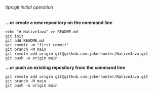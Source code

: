 
###### 

###### tips:git initial operation

**…or create a new repository on the command line**

```shell
echo "# NativeJava" >> README.md
git init
git add README.md
git commit -m "first commit"
git branch -M main
git remote add origin git@github.com:jokerhunter/NativeJava.git
git push -u origin main
```

**…or push an existing repository from the command line**

```shell
git remote add origin git@github.com:jokerhunter/NativeJava.git
git branch -M main
git push -u origin main
```